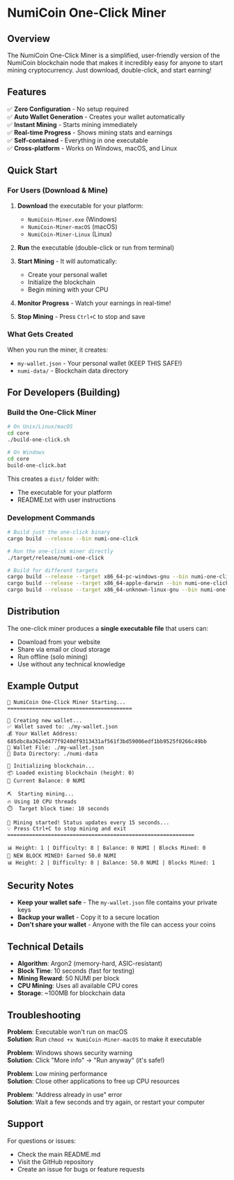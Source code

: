 # NumiCoin One-Click Miner

## Overview

The NumiCoin One-Click Miner is a simplified, user-friendly version of the NumiCoin blockchain node that makes it incredibly easy for anyone to start mining cryptocurrency. Just download, double-click, and start earning!

## Features

✅ **Zero Configuration** - No setup required  
✅ **Auto Wallet Generation** - Creates your wallet automatically  
✅ **Instant Mining** - Starts mining immediately  
✅ **Real-time Progress** - Shows mining stats and earnings  
✅ **Self-contained** - Everything in one executable  
✅ **Cross-platform** - Works on Windows, macOS, and Linux  

## Quick Start

### For Users (Download & Mine)

1. **Download** the executable for your platform:
   - `NumiCoin-Miner.exe` (Windows)
   - `NumiCoin-Miner-macOS` (macOS)
   - `NumiCoin-Miner-Linux` (Linux)

2. **Run** the executable (double-click or run from terminal)

3. **Start Mining** - It will automatically:
   - Create your personal wallet
   - Initialize the blockchain
   - Begin mining with your CPU

4. **Monitor Progress** - Watch your earnings in real-time!

5. **Stop Mining** - Press `Ctrl+C` to stop and save

### What Gets Created

When you run the miner, it creates:
- `my-wallet.json` - Your personal wallet (KEEP THIS SAFE!)
- `numi-data/` - Blockchain data directory

## For Developers (Building)

### Build the One-Click Miner

```bash
# On Unix/Linux/macOS
cd core
./build-one-click.sh

# On Windows
cd core
build-one-click.bat
```

This creates a `dist/` folder with:
- The executable for your platform
- README.txt with user instructions

### Development Commands

```bash
# Build just the one-click binary
cargo build --release --bin numi-one-click

# Run the one-click miner directly
./target/release/numi-one-click

# Build for different targets
cargo build --release --target x86_64-pc-windows-gnu --bin numi-one-click
cargo build --release --target x86_64-apple-darwin --bin numi-one-click
cargo build --release --target x86_64-unknown-linux-gnu --bin numi-one-click
```

## Distribution

The one-click miner produces a **single executable file** that users can:
- Download from your website
- Share via email or cloud storage
- Run offline (solo mining)
- Use without any technical knowledge

## Example Output

```
🚀 NumiCoin One-Click Miner Starting...
========================================

🔑 Creating new wallet...
✅ Wallet saved to: ./my-wallet.json
💰 Your Wallet Address: 685dbc8a362ed477f9240df9313431af561f3bd59006edf1bb9525f0266c49bb
📁 Wallet File: ./my-wallet.json
📂 Data Directory: ./numi-data

🔧 Initializing blockchain...
📦 Loaded existing blockchain (height: 0)
💎 Current Balance: 0 NUMI

⛏️  Starting mining...
🔥 Using 10 CPU threads
⏱️  Target block time: 10 seconds

🎯 Mining started! Status updates every 15 seconds...
💡 Press Ctrl+C to stop mining and exit
============================================================

📊 Height: 1 | Difficulty: 8 | Balance: 0 NUMI | Blocks Mined: 0
🎉 NEW BLOCK MINED! Earned 50.0 NUMI
📊 Height: 2 | Difficulty: 8 | Balance: 50.0 NUMI | Blocks Mined: 1
```

## Security Notes

- **Keep your wallet safe** - The `my-wallet.json` file contains your private keys
- **Backup your wallet** - Copy it to a secure location
- **Don't share your wallet** - Anyone with the file can access your coins

## Technical Details

- **Algorithm**: Argon2 (memory-hard, ASIC-resistant)
- **Block Time**: 10 seconds (fast for testing)
- **Mining Reward**: 50 NUMI per block
- **CPU Mining**: Uses all available CPU cores
- **Storage**: ~100MB for blockchain data

## Troubleshooting

**Problem**: Executable won't run on macOS  
**Solution**: Run `chmod +x NumiCoin-Miner-macOS` to make it executable

**Problem**: Windows shows security warning  
**Solution**: Click "More info" → "Run anyway" (it's safe!)

**Problem**: Low mining performance  
**Solution**: Close other applications to free up CPU resources

**Problem**: "Address already in use" error  
**Solution**: Wait a few seconds and try again, or restart your computer

## Support

For questions or issues:
- Check the main README.md
- Visit the GitHub repository
- Create an issue for bugs or feature requests 